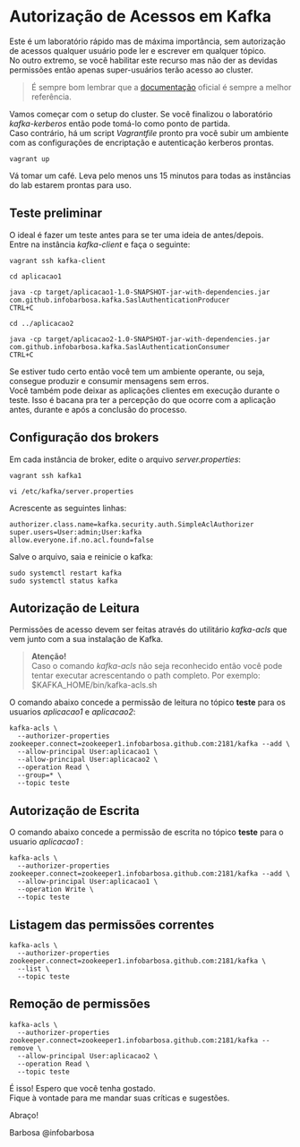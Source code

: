 # Autorização de Acessos em Kafka

Este é um laboratório rápido mas de máxima importância, sem autorização de acessos qualquer usuário pode ler e escrever em qualquer tópico.</br>
No outro extremo, se você habilitar este recurso mas não der as devidas permissões então apenas super-usuários terão acesso ao cluster.</br>

> É sempre bom lembrar que a [documentação](https://kafka.apache.org/documentation/#security_authz) oficial é sempre a melhor referência.

Vamos começar com o setup do cluster. Se você finalizou o laboratório _kafka-kerberos_ então pode tomá-lo como ponto de partida.</br>
Caso contrário, há um script _Vagrantfile_ pronto pra você subir um ambiente com as configurações de encriptação e autenticação kerberos prontas.
```
vagrant up
```
Vá tomar um café. Leva pelo menos uns 15 minutos para todas as instâncias do lab estarem prontas para uso.

## Teste preliminar

O ideal é fazer um teste antes para se ter uma ideia de antes/depois.</br>
Entre na instância _kafka-client_ e faça o seguinte:
```
vagrant ssh kafka-client

cd aplicacao1

java -cp target/aplicacao1-1.0-SNAPSHOT-jar-with-dependencies.jar com.github.infobarbosa.kafka.SaslAuthenticationProducer
CTRL+C

cd ../aplicacao2

java -cp target/aplicacao2-1.0-SNAPSHOT-jar-with-dependencies.jar com.github.infobarbosa.kafka.SaslAuthenticationConsumer
CTRL+C
```
Se estiver tudo certo então você tem um ambiente operante, ou seja, consegue produzir e consumir mensagens sem erros.</br>
Você também pode deixar as aplicações clientes em execução durante o teste. Isso é bacana pra ter a percepção do que ocorre com a aplicação antes, durante e após a conclusão do processo.

## Configuração dos brokers

Em cada instância de broker, edite o arquivo _server.properties_:

```
vagrant ssh kafka1

vi /etc/kafka/server.properties
```

Acrescente as seguintes linhas:
```
authorizer.class.name=kafka.security.auth.SimpleAclAuthorizer
super.users=User:admin;User:kafka
allow.everyone.if.no.acl.found=false
```

Salve o arquivo, saia e reinicie o kafka:
```
sudo systemctl restart kafka
sudo systemctl status kafka
```

## Autorização de Leitura

Permissões de acesso devem ser feitas através do utilitário _kafka-acls_ que vem junto com a sua instalação de Kafka.</br>
> **Atenção!**</br>
> Caso o comando _kafka-acls_ não seja reconhecido então você pode tentar executar acrescentando o path completo. Por exemplo: $KAFKA_HOME/bin/kafka-acls.sh

O comando abaixo concede a permissão de leitura no tópico **teste** para os usuarios _aplicacao1_ e _aplicacao2_:

```
kafka-acls \
  --authorizer-properties zookeeper.connect=zookeeper1.infobarbosa.github.com:2181/kafka --add \
  --allow-principal User:aplicacao1 \
  --allow-principal User:aplicacao2 \
  --operation Read \
  --group=* \
  --topic teste
```

## Autorização de Escrita
O comando abaixo concede a permissão de escrita no tópico **teste** para o usuario _aplicacao1_ :

```
kafka-acls \
  --authorizer-properties zookeeper.connect=zookeeper1.infobarbosa.github.com:2181/kafka --add \
  --allow-principal User:aplicacao1 \
  --operation Write \
  --topic teste
```

## Listagem das permissões correntes
```
kafka-acls \
  --authorizer-properties zookeeper.connect=zookeeper1.infobarbosa.github.com:2181/kafka \
  --list \
  --topic teste
```

## Remoção de permissões
```
kafka-acls \
  --authorizer-properties zookeeper.connect=zookeeper1.infobarbosa.github.com:2181/kafka --remove \
  --allow-principal User:aplicacao2 \
  --operation Read \
  --topic teste
```

É isso! Espero que você tenha gostado. </br>
Fique à vontade para me mandar suas críticas e sugestões. 

Abraço!

Barbosa @infobarbosa

